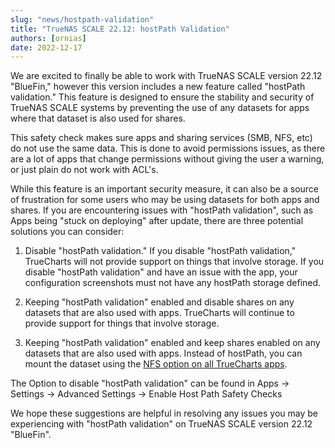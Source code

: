 ```yaml
---
slug: "news/hostpath-validation"
title: "TrueNAS SCALE 22.12: hostPath Validation"
authors: [ornias]
date: 2022-12-17
---
```


We are excited to finally be able to work with TrueNAS SCALE version 22.12 "BlueFin," however this version includes a new feature called "hostPath validation." This feature is designed to ensure the stability and security of TrueNAS SCALE systems by preventing the use of any datasets for apps where that dataset is also used for shares.

This safety check makes sure apps and sharing services (SMB, NFS, etc) do not use the same data. This is done to avoid permissions issues, as there are a lot of apps that change permissions without giving the user a warning, or just plain do not work with ACL's.

While this feature is an important security measure, it can also be a source of frustration for some users who may be using datasets for both apps and shares. If you are encountering issues with "hostPath validation", such as Apps being "stuck on deploying" after update, there are three potential solutions you can consider:

1. Disable "hostPath validation." If you disable "hostPath validation," TrueCharts will not provide support on things that involve storage. If you disable "hostPath validation" and have an issue with the app, your configuration screenshots must not have any hostPath storage defined.

2. Keeping "hostPath validation" enabled and disable shares on any datasets that are also used with apps. TrueCharts will continue to provide support for things that involve storage.

3. Keeping "hostPath validation" enabled and keep shares enabled on any datasets that are also used with apps. Instead of hostPath, you can mount the dataset using the [NFS option on all TrueCharts apps](/platforms/scale/guides/nfs-share).

The Option to disable "hostPath validation" can be found in Apps -> Settings -> Advanced Settings -> Enable Host Path Safety Checks

We hope these suggestions are helpful in resolving any issues you may be experiencing with "hostPath validation" on TrueNAS SCALE version 22.12 "BlueFin".
